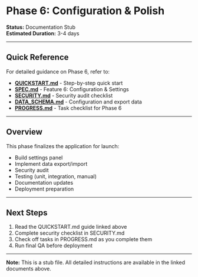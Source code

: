 # Phase 6: Configuration & Polish

**Status:** Documentation Stub  
**Estimated Duration:** 3-4 days

---

## Quick Reference

For detailed guidance on Phase 6, refer to:

- **[QUICKSTART.md](../QUICKSTART.md#phase-6-polish)** - Step-by-step quick start
- **[SPEC.md](../SPEC.md)** - Feature 6: Configuration & Settings
- **[SECURITY.md](../SECURITY.md)** - Security audit checklist
- **[DATA_SCHEMA.md](../DATA_SCHEMA.md)** - Configuration and export data
- **[PROGRESS.md](../PROGRESS.md)** - Task checklist for Phase 6

---

## Overview

This phase finalizes the application for launch:
- Build settings panel
- Implement data export/import
- Security audit
- Testing (unit, integration, manual)
- Documentation updates
- Deployment preparation

---

## Next Steps

1. Read the QUICKSTART.md guide linked above
2. Complete security checklist in SECURITY.md
3. Check off tasks in PROGRESS.md as you complete them
4. Run final QA before deployment

---

**Note:** This is a stub file. All detailed instructions are available in the linked documents above.


